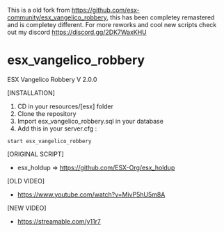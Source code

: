 This is a old fork from https://github.com/esx-community/esx_vangelico_robbery, this has been completey remastered and is completey different. For more reworks and cool new scripts check out my discord https://discord.gg/2DK7WaxKHU

# esx_vangelico_robbery
ESX Vangelico Robbery V 2.0.0

[INSTALLATION]

1) CD in your resources/[esx] folder
2) Clone the repository
3) Import esx_vangelico_robbery.sql in your database
4) Add this in your server.cfg :

```
start esx_vangelico_robbery
```

[ORIGINAL SCRIPT]

  * esx_holdup => https://github.com/ESX-Org/esx_holdup

[OLD VIDEO]

  * https://www.youtube.com/watch?v=MivP5hU5m8A

[NEW VIDEO]

  * https://streamable.com/y11r7

